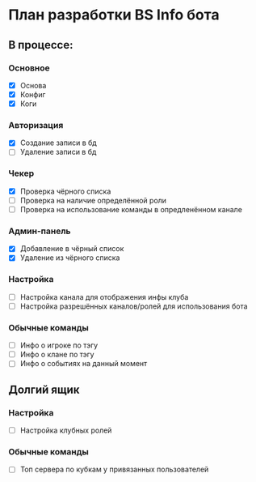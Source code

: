
# План разработки BS Info бота

## В процессе:
### Основное
* [X] Основа
* [X] Конфиг
* [X] Коги

### Авторизация
* [X] Создание записи в бд
* [ ] Удаление записи в бд

### Чекер
* [X] Проверка чёрного списка
* [ ] Проверка на наличие определённой роли
* [ ] Проверка на использование команды в опредленённом канале

### Админ-панель
* [X] Добавление в чёрный список
* [X] Удаление из чёрного списка

### Настройка
* [ ] Настройка канала для отображения инфы клуба
* [ ] Настройка разрешённых каналов/ролей для использования бота

### Обычные команды
* [ ] Инфо о игроке по тэгу
* [ ] Инфо о клане по тэгу
* [ ] Инфо о событиях на данный момент

## Долгий ящик
### Настройка
* [ ] Настройка клубных ролей

### Обычные команды
* [ ] Топ сервера по кубкам у привязанных пользователей

